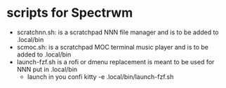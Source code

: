 # scripts for Spectrwm
- scratchnn.sh: is a scratchpad NNN file manager and is to be added to .local/bin
- scmoc.sh: is a scratchpad MOC terminal music player and is to be added to .local/bin
- launch-fzf.sh is a rofi or dmenu replacement is meant to be used for NNN  put in .local/bin  
    - launch in you confi kitty -e .local/bin/launch-fzf.sh
